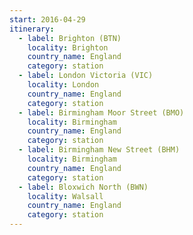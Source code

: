 ```yaml
---
start: 2016-04-29
itinerary:
  - label: Brighton (BTN)
    locality: Brighton
    country_name: England
    category: station
  - label: London Victoria (VIC)
    locality: London
    country_name: England
    category: station
  - label: Birmingham Moor Street (BMO)
    locality: Birmingham
    country_name: England
    category: station
  - label: Birmingham New Street (BHM)
    locality: Birmingham
    country_name: England
    category: station
  - label: Bloxwich North (BWN)
    locality: Walsall
    country_name: England
    category: station
---
```

